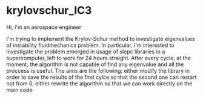 # krylovschur_IC3

Hi, i'm an aerospace engineer 

I'm trying to implement the Krylov-Schur method to investigate eigenvalues of instability fluidmechanics problem. In particular, i'm interested to investigate the problem emerged in usage of slepc libraries in a supercomputer, left to work for 24 hours straight.
After every cycle, at the moment, the algorithm is not capable of find any eigenvalue and all the proccess is useful.
The aims are the following: either modify the library in order to save the results of the first cylce so that the second one can restart not from 0, either rewrite the algorithm so that we can work directly on the main code 
